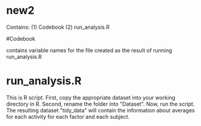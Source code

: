 # new2

Contains:
(1) Codebook
(2) run_analysis.R

#Codebook

contains variable names for the file created as the result of running run_analysis.R

# run_analysis.R

This is R script. First, copy the appropriate dataset into your working directory in R. Second, rename the folder into "Dataset". Now, run the script.
The resulting dataset "tidy_data" will contain the information about averages for each activity for each factor and each subject.
